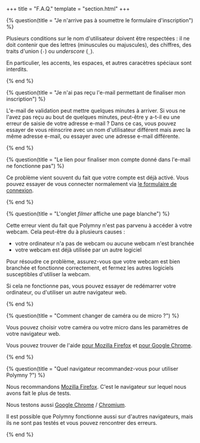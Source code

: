+++
title = "F.A.Q."
template = "section.html"
+++

{% question(title = "Je n'arrive pas à soumettre le formulaire d'inscription") %}

Plusieurs conditions sur le nom d'utilisateur doivent être respectées : il ne
doit contenir que des lettres (minuscules ou majuscules), des chiffres, des
traits d'union (<code>-</code>) ou <em>underscore</em> (<code>_</code>).

En particulier, les accents, les espaces, et autres caracètres spéciaux sont interdits.

{% end %}

{% question(title = "Je n'ai pas reçu l'e-mail permettant de finaliser mon inscription") %}

L'e-mail de validation peut mettre quelques minutes à arriver. Si vous ne
l'avez pas reçu au bout de quelques minutes, peut-être y a-t-il eu une erreur
de saisie de votre adresse e-mail ? Dans ce cas, vous pouvez essayer de vous
réinscrire avec un nom d'utilisateur différent mais avec la même adresse
e-mail, ou essayer avec une adresse e-mail différente.

{% end %}

{% question(title = "Le lien pour finaliser mon compte donné dans l'e-mail ne fonctionne pas") %}

Ce problème vient souvent du fait que votre compte est déjà activé. Vous pouvez
essayer de vous connecter normalement via <a href="/">le formulaire de connexion</a>.

{% end %}

{% question(title = "L'onglet <em>filmer</em> affiche une page blanche") %}

Cette erreur vient du fait que Polymny n'est pas parvenu à accéder à votre
webcam. Cela peut-être du à plusieurs causes :

  - votre ordinateur n'a pas de webcam ou aucune webcam n'est branchée
  - votre webcam est déjà utilisée par un autre logiciel

Pour résoudre ce problème, assurez-vous que votre webcam est bien branchée et
fonctionne correctement, et fermez les autres logiciels susceptibles d'utiliser
la webcam.

Si cela ne fonctionne pas, vous pouvez essayer de redémarrer votre ordinateur,
ou d'utiliser un autre navigateur web.

{% end %}

{% question(title = "Comment changer de caméra ou de micro ?") %}

Vous pouvez choisir votre caméra ou votre micro dans les paramètres de votre
navigateur web.

Vous pouvez trouver de l'aide <a href="https://support.mozilla.org/fr/kb/gerer-permissions-camera-et-microphone">pour Mozilla Firefox</a> et <a href="https://support.google.com/chrome/answer/2693767?co=GENIE.Platform%3DDesktop&hl=fr">pour Google Chrome</a>.

{% end %}

{% question(title = "Quel navigateur recommandez-vous pour utiliser Polymny ?") %}

Nous recommandons <a href="https://www.mozilla.org/firefox/new/">Mozilla
Firefox</a>. C'est le navigateur sur lequel nous avons fait le plus de tests.

Nous testons aussi <a href="https://www.google.com/chrome/">Google Chrome</a> /
<a href="https://www.chromium.org/">Chromium</a>.

Il est possible que Polymny fonctionne aussi sur d'autres navigateurs, mais ils
ne sont pas testés et vous pouvez rencontrer des erreurs.

{% end %}

<script>
    document.addEventListener('DOMContentLoaded', function() {
        for (let element of document.getElementsByClassName('message')) {
            element.children[0].addEventListener('click', function(event) {
                event.preventDefault();
                let message = element.children[1];
                let visible = Array.from(message.classList).indexOf('is-hidden') !== -1;
                let head = visible ? "▼" : "▶";
                element.children[0].children[0].children[0].innerHTML = head;
                if (visible) {
                    message.classList.remove('is-hidden');
                } else {
                    message.classList.add('is-hidden');
                }
            });
        }
    });
</script>
